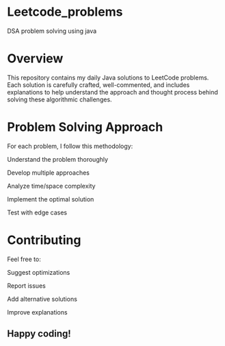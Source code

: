 # Leetcode_problems
DSA problem solving using java

 
 # Overview
This repository contains my daily Java solutions to LeetCode problems. Each solution is carefully crafted, well-commented, and includes explanations to help understand the approach and thought process behind solving these algorithmic challenges.


 # Problem Solving Approach
For each problem, I follow this methodology:

Understand the problem thoroughly

Develop multiple approaches

Analyze time/space complexity

Implement the optimal solution

Test with edge cases


# Contributing
Feel free to:

Suggest optimizations

Report issues

Add alternative solutions

Improve explanations

## Happy coding!
